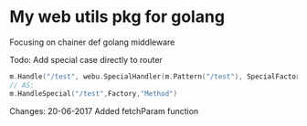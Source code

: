 My web utils pkg for golang
===========================
Focusing on chainer def golang middleware


Todo:
Add special case directly to router

```go
m.Handle("/test", webu.SpecialHandler(m.Pattern("/test"), SpecialFactory, "Index"))
// AS:
m.HandleSpecial("/test",Factory,"Method")
```

Changes:
20-06-2017 Added fetchParam function


